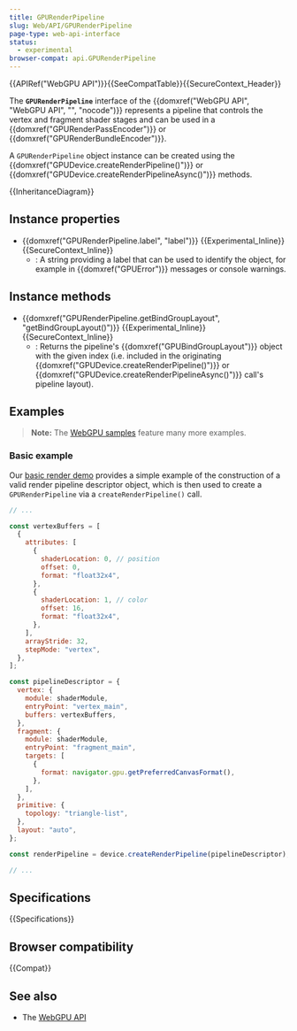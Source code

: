 ```yaml
---
title: GPURenderPipeline
slug: Web/API/GPURenderPipeline
page-type: web-api-interface
status:
  - experimental
browser-compat: api.GPURenderPipeline
---
```


{{APIRef("WebGPU API")}}{{SeeCompatTable}}{{SecureContext_Header}}

The **`GPURenderPipeline`** interface of the {{domxref("WebGPU API", "WebGPU API", "", "nocode")}} represents a pipeline that controls the vertex and fragment shader stages and can be used in a {{domxref("GPURenderPassEncoder")}} or {{domxref("GPURenderBundleEncoder")}}.

A `GPURenderPipeline` object instance can be created using the {{domxref("GPUDevice.createRenderPipeline()")}} or {{domxref("GPUDevice.createRenderPipelineAsync()")}} methods.

{{InheritanceDiagram}}

## Instance properties

- {{domxref("GPURenderPipeline.label", "label")}} {{Experimental_Inline}} {{SecureContext_Inline}}
  - : A string providing a label that can be used to identify the object, for example in {{domxref("GPUError")}} messages or console warnings.

## Instance methods

- {{domxref("GPURenderPipeline.getBindGroupLayout", "getBindGroupLayout()")}} {{Experimental_Inline}} {{SecureContext_Inline}}
  - : Returns the pipeline's {{domxref("GPUBindGroupLayout")}} object with the given index (i.e. included in the originating {{domxref("GPUDevice.createRenderPipeline()")}} or {{domxref("GPUDevice.createRenderPipelineAsync()")}} call's pipeline layout).

## Examples

> **Note:** The [WebGPU samples](https://webgpu.github.io/webgpu-samples/) feature many more examples.

### Basic example

Our [basic render demo](https://mdn.github.io/dom-examples/webgpu-render-demo/) provides a simple example of the construction of a valid render pipeline descriptor object, which is then used to create a `GPURenderPipeline` via a `createRenderPipeline()` call.

```js
// ...

const vertexBuffers = [
  {
    attributes: [
      {
        shaderLocation: 0, // position
        offset: 0,
        format: "float32x4",
      },
      {
        shaderLocation: 1, // color
        offset: 16,
        format: "float32x4",
      },
    ],
    arrayStride: 32,
    stepMode: "vertex",
  },
];

const pipelineDescriptor = {
  vertex: {
    module: shaderModule,
    entryPoint: "vertex_main",
    buffers: vertexBuffers,
  },
  fragment: {
    module: shaderModule,
    entryPoint: "fragment_main",
    targets: [
      {
        format: navigator.gpu.getPreferredCanvasFormat(),
      },
    ],
  },
  primitive: {
    topology: "triangle-list",
  },
  layout: "auto",
};

const renderPipeline = device.createRenderPipeline(pipelineDescriptor);

// ...
```

## Specifications

{{Specifications}}

## Browser compatibility

{{Compat}}

## See also

- The [WebGPU API](/en-US/docs/Web/API/WebGPU_API)
